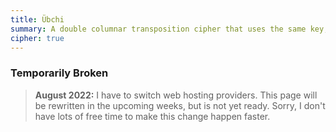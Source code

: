 ```yaml
---
title: Übchi
summary: A double columnar transposition cipher that uses the same key, but adds a number of pad characters.  Used by the Germans in World War I.
cipher: true
---
```


### Temporarily Broken

> **August 2022:** I have to switch web hosting providers. This page will be
> rewritten in the upcoming weeks, but is not yet ready. Sorry, I don't have
> lots of free time to make this change happen faster.
